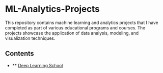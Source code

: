 # ML-Analytics-Projects
This repository contains machine learning and analytics projects that I have completed as part of various educational programs and courses. The projects showcase the application of data analysis, modeling, and visualization techniques.
## Contents
- ** [Deep Learning School](https://github.com/Darrifus/ML-Analytics-Projects/tree/06590650443b9b10d23d1e5271f2a8bb17636bf4/Deep%20Learning%20School)
